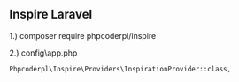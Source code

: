 ## Inspire Laravel
1.) composer require phpcoderpl/inspire

2.) config\app.php 

    Phpcoderpl\Inspire\Providers\InspirationProvider::class,
